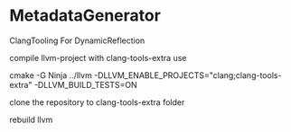 # MetadataGenerator
ClangTooling For DynamicReflection

compile llvm-project with clang-tools-extra use

cmake -G Ninja ../llvm -DLLVM_ENABLE_PROJECTS="clang;clang-tools-extra" -DLLVM_BUILD_TESTS=ON

clone the repository to clang-tools-extra folder

rebuild llvm
